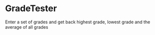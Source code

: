 # GradeTester
Enter a set of grades and get back highest grade, lowest grade and the average of all grades
